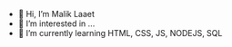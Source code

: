 - 👋 Hi, I’m Malik Laaet
- 👀 I’m interested in ...
- 🌱 I’m currently learning HTML, CSS, JS, NODEJS, SQL
